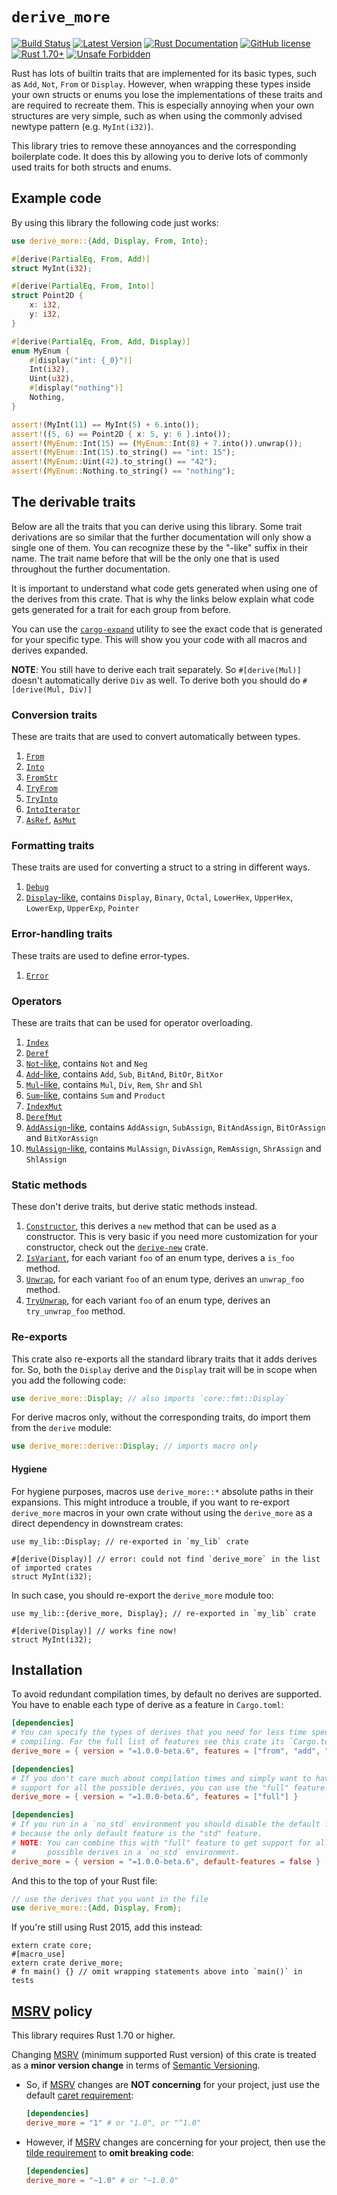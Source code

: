 # `derive_more`

[![Build Status](https://github.com/JelteF/derive_more/workflows/CI/badge.svg)](https://github.com/JelteF/derive_more/actions)
[![Latest Version](https://img.shields.io/crates/v/derive_more.svg)](https://crates.io/crates/derive_more)
[![Rust Documentation](https://docs.rs/derive_more/badge.svg)](https://docs.rs/derive_more)
[![GitHub license](https://img.shields.io/badge/license-MIT-blue.svg)](https://raw.githubusercontent.com/JelteF/derive_more/master/LICENSE)
[![Rust 1.70+](https://img.shields.io/badge/rustc-1.70+-lightgray.svg)](https://blog.rust-lang.org/2023/06/01/Rust-1.70.0.html)
[![Unsafe Forbidden](https://img.shields.io/badge/unsafe-forbidden-success.svg)](https://github.com/rust-secure-code/safety-dance)

Rust has lots of builtin traits that are implemented for its basic types, such
as `Add`, `Not`, `From` or `Display`.
However, when wrapping these types inside your own structs or enums you lose the
implementations of these traits and are required to recreate them.
This is especially annoying when your own structures are very simple, such as
when using the commonly advised newtype pattern (e.g. `MyInt(i32)`).

This library tries to remove these annoyances and the corresponding boilerplate code.
It does this by allowing you to derive lots of commonly used traits for both structs and enums.




## Example code

By using this library the following code just works:

```rust
use derive_more::{Add, Display, From, Into};

#[derive(PartialEq, From, Add)]
struct MyInt(i32);

#[derive(PartialEq, From, Into)]
struct Point2D {
    x: i32,
    y: i32,
}

#[derive(PartialEq, From, Add, Display)]
enum MyEnum {
    #[display("int: {_0}")]
    Int(i32),
    Uint(u32),
    #[display("nothing")]
    Nothing,
}

assert!(MyInt(11) == MyInt(5) + 6.into());
assert!((5, 6) == Point2D { x: 5, y: 6 }.into());
assert!(MyEnum::Int(15) == (MyEnum::Int(8) + 7.into()).unwrap());
assert!(MyEnum::Int(15).to_string() == "int: 15");
assert!(MyEnum::Uint(42).to_string() == "42");
assert!(MyEnum::Nothing.to_string() == "nothing");
```




## The derivable traits

Below are all the traits that you can derive using this library.
Some trait derivations are so similar that the further documentation will only show a single one
of them.
You can recognize these by the "-like" suffix in their name.
The trait name before that will be the only one that is used throughout the further
documentation.

It is important to understand what code gets generated when using one of the
derives from this crate.
That is why the links below explain what code gets generated for a trait for
each group from before.

You can use the [`cargo-expand`] utility to see the exact code that is generated
for your specific type.
This will show you your code with all macros and derives expanded.

**NOTE**: You still have to derive each trait separately. So `#[derive(Mul)]` doesn't
automatically derive `Div` as well. To derive both you should do `#[derive(Mul, Div)]`


### Conversion traits

These are traits that are used to convert automatically between types.

1. [`From`]
2. [`Into`]
3. [`FromStr`]
4. [`TryFrom`]
5. [`TryInto`]
6. [`IntoIterator`]
7. [`AsRef`], [`AsMut`]


### Formatting traits

These traits are used for converting a struct to a string in different ways.

1. [`Debug`]
2. [`Display`-like], contains `Display`, `Binary`, `Octal`, `LowerHex`,
   `UpperHex`, `LowerExp`, `UpperExp`, `Pointer`


### Error-handling traits

These traits are used to define error-types.

1. [`Error`]


### Operators

These are traits that can be used for operator overloading.

1. [`Index`]
2. [`Deref`]
3. [`Not`-like], contains `Not` and `Neg`
4. [`Add`-like], contains `Add`, `Sub`, `BitAnd`, `BitOr`, `BitXor`
5. [`Mul`-like], contains `Mul`, `Div`, `Rem`, `Shr` and `Shl`
6. [`Sum`-like], contains `Sum` and `Product`
7. [`IndexMut`]
8. [`DerefMut`]
9. [`AddAssign`-like], contains `AddAssign`, `SubAssign`, `BitAndAssign`,
   `BitOrAssign` and `BitXorAssign`
10. [`MulAssign`-like], contains `MulAssign`, `DivAssign`, `RemAssign`,
    `ShrAssign` and `ShlAssign`


### Static methods

These don't derive traits, but derive static methods instead.

1. [`Constructor`], this derives a `new` method that can be used as a constructor.
   This is very basic if you need more customization for your constructor, check
   out the [`derive-new`] crate.
2. [`IsVariant`], for each variant `foo` of an enum type, derives a `is_foo` method.
3. [`Unwrap`], for each variant `foo` of an enum type, derives an `unwrap_foo` method.
4. [`TryUnwrap`], for each variant `foo` of an enum type, derives an `try_unwrap_foo` method.


### Re-exports

This crate also re-exports all the standard library traits that it adds derives
for. So, both the `Display` derive and the `Display` trait will be in scope when
you add the following code:
```rust
use derive_more::Display; // also imports `core::fmt::Display`
```

For derive macros only, without the corresponding traits, do import them from
the `derive` module:
```rust
use derive_more::derive::Display; // imports macro only
```

#### Hygiene

For hygiene purposes, macros use `derive_more::*` absolute paths in their expansions.
This might introduce a trouble, if you want to re-export `derive_more` macros in your
own crate without using the `derive_more` as a direct dependency in downstream crates:
```rust,ignore
use my_lib::Display; // re-exported in `my_lib` crate

#[derive(Display)] // error: could not find `derive_more` in the list of imported crates
struct MyInt(i32);
```
In such case, you should re-export the `derive_more` module too:
```rust,ignore
use my_lib::{derive_more, Display}; // re-exported in `my_lib` crate

#[derive(Display)] // works fine now!
struct MyInt(i32);
```




## Installation

To avoid redundant compilation times, by default no derives are supported.
You have to enable each type of derive as a feature in `Cargo.toml`:
```toml
[dependencies]
# You can specify the types of derives that you need for less time spent
# compiling. For the full list of features see this crate its `Cargo.toml`.
derive_more = { version = "=1.0.0-beta.6", features = ["from", "add", "iterator"] }
```
```toml
[dependencies]
# If you don't care much about compilation times and simply want to have
# support for all the possible derives, you can use the "full" feature.
derive_more = { version = "=1.0.0-beta.6", features = ["full"] }
```
```toml
[dependencies]
# If you run in a `no_std` environment you should disable the default features,
# because the only default feature is the "std" feature.
# NOTE: You can combine this with "full" feature to get support for all the
#       possible derives in a `no_std` environment.
derive_more = { version = "=1.0.0-beta.6", default-features = false }
```

And this to the top of your Rust file:
```rust
// use the derives that you want in the file
use derive_more::{Add, Display, From};
```
If you're still using Rust 2015, add this instead:
```rust,edition2015
extern crate core;
#[macro_use]
extern crate derive_more;
# fn main() {} // omit wrapping statements above into `main()` in tests
```


## [MSRV] policy

This library requires Rust 1.70 or higher.

Changing [MSRV] (minimum supported Rust version) of this crate is treated as a **minor version change** in terms of [Semantic Versioning].
- So, if [MSRV] changes are **NOT concerning** for your project, just use the default [caret requirement]:
  ```toml
  [dependencies]
  derive_more = "1" # or "1.0", or "^1.0"
  ```
- However, if [MSRV] changes are concerning for your project, then use the [tilde requirement] to **omit breaking code**:
  ```toml
  [dependencies]
  derive_more = "~1.0" # or "~1.0.0"
  ```




[`cargo-expand`]: https://github.com/dtolnay/cargo-expand
[`derive-new`]: https://github.com/nrc/derive-new

[`From`]: https://docs.rs/derive_more/1.0.0-beta.6/derive_more/derive.From.html
[`Into`]: https://docs.rs/derive_more/1.0.0-beta.6/derive_more/derive.Into.html
[`FromStr`]: https://docs.rs/derive_more/1.0.0-beta.6/derive_more/derive.FromStr.html
[`TryFrom`]: https://docs.rs/derive_more/1.0.0-beta.6/derive_more/derive.TryFrom.html
[`TryInto`]: https://docs.rs/derive_more/1.0.0-beta.6/derive_more/derive.TryInto.html
[`IntoIterator`]: https://docs.rs/derive_more/1.0.0-beta.6/derive_more/derive.IntoIterator.html
[`AsRef`]: https://docs.rs/derive_more/1.0.0-beta.6/derive_more/derive.AsRef.html
[`AsMut`]: https://docs.rs/derive_more/1.0.0-beta.6/derive_more/derive.AsMut.html

[`Debug`]: https://docs.rs/derive_more/1.0.0-beta.6/derive_more/derive.Debug.html
[`Display`-like]: https://docs.rs/derive_more/1.0.0-beta.6/derive_more/derive.Display.html

[`Error`]: https://docs.rs/derive_more/1.0.0-beta.6/derive_more/derive.Error.html

[`Index`]: https://docs.rs/derive_more/1.0.0-beta.6/derive_more/derive.Index.html
[`Deref`]: https://docs.rs/derive_more/1.0.0-beta.6/derive_more/derive.Deref.html
[`Not`-like]: https://docs.rs/derive_more/1.0.0-beta.6/derive_more/derive.Not.html
[`Add`-like]: https://docs.rs/derive_more/1.0.0-beta.6/derive_more/derive.Add.html
[`Mul`-like]: https://docs.rs/derive_more/1.0.0-beta.6/derive_more/derive.Mul.html
[`Sum`-like]: https://docs.rs/derive_more/1.0.0-beta.6/derive_more/derive.Sum.html
[`IndexMut`]: https://docs.rs/derive_more/1.0.0-beta.6/derive_more/derive.IndexMut.html
[`DerefMut`]: https://docs.rs/derive_more/1.0.0-beta.6/derive_more/derive.DerefMut.html
[`AddAssign`-like]: https://docs.rs/derive_more/1.0.0-beta.6/derive_more/derive.AddAssign.html
[`MulAssign`-like]: https://docs.rs/derive_more/1.0.0-beta.6/derive_more/derive.MulAssign.html

[`Constructor`]: https://docs.rs/derive_more/1.0.0-beta.6/derive_more/derive.Constructor.html
[`IsVariant`]: https://docs.rs/derive_more/1.0.0-beta.6/derive_more/derive.IsVariant.html
[`Unwrap`]: https://docs.rs/derive_more/1.0.0-beta.6/derive_more/derive.Unwrap.html
[`TryUnwrap`]: https://docs.rs/derive_more/1.0.0-beta.6/derive_more/derive.TryUnwrap.html

[caret requirement]: https://doc.rust-lang.org/cargo/reference/specifying-dependencies.html#caret-requirements
[tilde requirement]: https://doc.rust-lang.org/cargo/reference/specifying-dependencies.html#tilde-requirements
[MSRV]: https://doc.rust-lang.org/cargo/reference/manifest.html#the-rust-version-field
[Semantic Versioning]: http://semver.org
